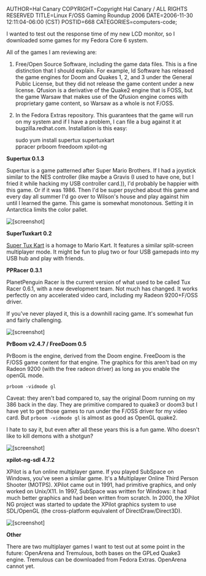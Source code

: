 AUTHOR=Hal Canary
COPYRIGHT=Copyright Hal Canary / ALL RIGHTS RESERVED
TITLE=Linux F/OSS Gaming Roundup 2006
DATE=2006-11-30 12:11:04-06:00 (CST)
POSTID=668
CATEGORIES=computers-code;

I wanted to test out the response time of my new LCD monitor, so I downloaded some games for my Fedora Core 6 system.

All of the games I am reviewing are:

1) Free/Open Source Software, including the game data files. This is a fine distinction that I should explain. For example, Id Software has released the game engines for Doom and Quakes 1, 2, and 3 under the General Public License, but they did not release the game content under a new license. Qfusion is a derivative of the Quake2 engine that is FOSS, but the game Warsaw that makes use of the Qfusion engine comes with proprietary game content, so Warsaw as a whole is not F/OSS.

2) In the Fedora Extras repository. This guarantees that the game will run on my system and if I have a problem, I can file a bug against it at bugzilla.redhat.com. Installation is this easy:

    sudo yum install supertux supertuxkart \
         ppracer prboom freedoom xpilot-ng

**Supertux 0.1.3**

Supertux is a game patterned after Super Mario Brothers. If I had a joystick similar to the NES controller (like maybe a Gravis (I used to have one, but I fried it while hacking my USB controller card.)), I'd probably be happier with this game. Or if it was 1986. Then I'd be super psyched about this game and every day all summer I'd go over to Wilson's house and play against him until I learned the game. This game is somewhat monotonous. Setting it in Antarctica limits the color pallet.

![[screenshot]](https://halcanary.org/images/2006-11-30-scrnsht-supertux.png)

**SuperTuxkart 0.2**

[Super Tux Kart](http://supertuxkart.berlios.de/) is a homage to Mario Kart. It features a similar split-screen multiplayer mode. It might be fun to plug two or four USB gamepads into my USB hub and play with friends.

**PPRacer 0.3.1**

PlanetPenguin Racer is the current version of what used to be called Tux Racer 0.6.1, with a new development team. Not much has changed. It works perfectly on any accelerated video card, including my Radeon 9200+F/OSS driver.

If you've never played it, this is a downhill racing game. It's somewhat fun and fairly challenging.

![[screenshot]](https://halcanary.org/images/2006-11-30-scrnsht-ppracer.png)

**PrBoom v2.4.7 / FreeDoom 0.5**

PrBoom is the engine, derived from the Doom engine. FreeDoom is the F/OSS game content for that engine. The graphics for this aren't bad on my Radeon 9200 (with the free radeon driver) as long as you enable the openGL mode.

    prboom -vidmode gl

Caveat: they aren't bad compared to, say the original Doom running on my 386 back in the day. They are primitive compared to quake3 or doom3 but I have yet to get those games to run under the F/OSS driver for my video card. But `prboom -vidmode gl` is almost as good as OpenGL quake2.

I hate to say it, but even after all these years this is a fun game. Who doesn't like to kill demons with a shotgun?

![[screenshot]](https://halcanary.org/images/2006-11-30-scrnsht-prboom.png)

**xpilot-ng-sdl 4.7.2**

XPilot is a fun online multiplayer game. If you played SubSpace on Windows, you've seen a similar game. It's a Multiplayer Online Third Person Shooter (MOTPS). XPilot came out in 1991, had primitive graphics, and only worked on Unix/X11. In 1997, SubSpace was written for Windows: it had much better graphics and had been written from scratch. In 2000, the XPilot NG project was started to update the XPilot graphics system to use SDL/OpenGL (the cross-platform equivalent of DirectDraw/Direct3D).

![[screenshot]](https://halcanary.org/images/2006-11-30-scrnsht-xpilot-ng-sdl.png)

**Other**

There are two multiplayer games I want to test out at some point in the future: OpenArena and Tremulous, both bases on the GPLed Quake3 engine. Tremulous can be downloaded from Fedora Extras. OpenArena cannot yet.
